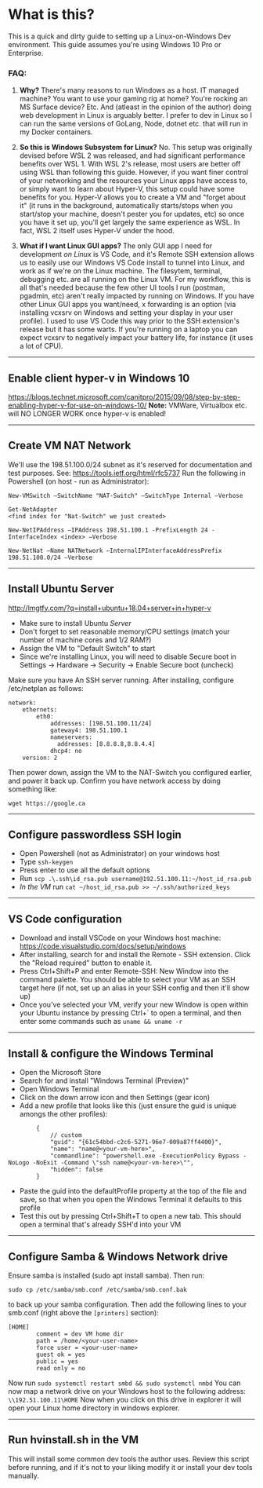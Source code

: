 # What is this?
This is a quick and dirty guide to setting up a Linux-on-Windows Dev environment. This guide assumes you're using Windows 10 Pro or Enterprise.
### FAQ:
1. **Why?**
There's many reasons to run Windows as a host. IT managed machine? You want to use your gaming rig at home? You're rocking an MS Surface device? Etc. And (atleast in the opinion of the author) doing web development in Linux is arguably better. I prefer to dev in Linux so I can run the same versions of GoLang, Node, dotnet etc. that will run in my Docker containers.

2. **So this is Windows Subsystem for Linux?**
No. This setup was originally devised before WSL 2 was released, and had significant performance benefits over WSL 1. With WSL 2's release, most users are better off using WSL than following this guide. However, if you want finer control of your networking and the resources your Linux apps have access to, or simply want to learn about Hyper-V, this setup could have some benefits for you. Hyper-V allows you to create a VM and "forget about it" (it runs in the background, automatically starts/stops when you start/stop your machine, doesn't pester you for updates, etc) so once you have it set up, you'll get largely the same experience as WSL. In fact, WSL 2 itself uses Hyper-V under the hood.

3. **What if I want Linux GUI apps?**
The only GUI app I need for development _on Linux_ is VS Code, and it's Remote SSH extension allows us to easily use our Windows VS Code install to tunnel into Linux, and work as if we're on the Linux machine. The filesytem, terminal, debugging etc. are all running on the Linux VM. For my workflow, this is all that's needed because the few other UI tools I run (postman, pgadmin, etc) aren't really impacted by running on Windows. If you have other Linux GUI apps you want/need, x forwarding is an option (via installing vcxsrv on Windows and setting your display in your user profile). I used to use VS Code this way prior to the SSH extension's release but it has some warts. If you're running on a laptop you can expect vcxsrv to negatively impact your battery life, for instance (it uses a lot of CPU). 

-----------------------------------
Enable client hyper-v in Windows 10
-----------------------------------
https://blogs.technet.microsoft.com/canitpro/2015/09/08/step-by-step-enabling-hyper-v-for-use-on-windows-10/
**Note:** VMWare, Virtualbox etc. will NO LONGER WORK once hyper-v is enabled!

-------------------------------------------
Create VM NAT Network
-------------------------------------------
We'll use the 198.51.100.0/24 subnet as it's reserved for documentation and test purposes. See: https://tools.ietf.org/html/rfc5737
Run the following in Powershell (on host - run as Administrator):
```
New-VMSwitch –SwitchName "NAT-Switch" –SwitchType Internal –Verbose

Get-NetAdapter
<find index for "Nat-Switch" we just created>

New-NetIPAddress –IPAddress 198.51.100.1 -PrefixLength 24 -InterfaceIndex <index> –Verbose

New-NetNat –Name NATNetwork –InternalIPInterfaceAddressPrefix 198.51.100.0/24 –Verbose
```

---
Install Ubuntu Server
---
http://lmgtfy.com/?q=install+ubuntu+18.04+server+in+hyper-v
- Make sure to install Ubuntu *Server*
- Don't forget to set reasonable memory/CPU settings (match your number of machine cores and 1/2 RAM?)
- Assign the VM to "Default Switch" to start
- Since we're installing Linux, you will need to disable Secure boot in Settings -> Hardware -> Security -> Enable Secure boot (uncheck)

Make sure you have An SSH server running. After installing, configure /etc/netplan as follows:
```
network:
    ethernets:
        eth0:
            addresses: [198.51.100.11/24]
            gateway4: 198.51.100.1
            nameservers:
              addresses: [8.8.8.8,8.8.4.4]
            dhcp4: no
    version: 2
```
Then power down, assign the VM to the NAT-Switch you configured earlier, and power it back up.
Confirm you have network access by doing something like:
```
wget https://google.ca
```

---
Configure passwordless SSH login
---
- Open Powershell (not as Administrator) on your windows host
- Type `ssh-keygen`
- Press enter to use all the default options
- Run `scp .\.ssh\id_rsa.pub username@192.51.100.11:~/host_id_rsa.pub`
- _In the VM_ run `cat ~/host_id_rsa.pub >> ~/.ssh/authorized_keys`

---
VS Code configuration
---
- Download and install VSCode on your Windows host machine: https://code.visualstudio.com/docs/setup/windows
- After installing, search for and install the Remote - SSH extension. Click the "Reload required" button to enable it.
- Press Ctrl+Shift+P and enter Remote-SSH: New Window into the command palette. You should be able to select your VM as an SSH target here (if not, set up an alias in your SSH config and then it'll show up)
- Once you've selected your VM, verify your new Window is open within your Ubuntu instance by pressing Ctrl+\` to open a terminal, and then enter some commands such as `uname && uname -r`

---
Install & configure the Windows Terminal
---
- Open the Microsoft Store
- Search for and install "Windows Terminal (Preview)"
- Open Windows Terminal
- Click on the down arrow icon and then Settings (gear icon)
- Add a new profile that looks like this (just ensure the guid is unique amongs the other profiles):
```
        {
            // custom
            "guid": "{61c54bbd-c2c6-5271-96e7-009a87ff4400}",
            "name": "name@<your-vm-here>",
			"commandline": "powershell.exe -ExecutionPolicy Bypass -NoLogo -NoExit -Command \"ssh name@<your-vm-here>\"",
            "hidden": false
        }
```
- Paste the guid into the defaultProfile property at the top of the file and save, so that when you open the Windows Terminal it defaults to this profile
- Test this out by pressing Ctrl+Shift+T to open a new tab. This should open a terminal that's already SSH'd into your VM

---
Configure Samba & Windows Network drive
---
Ensure samba is installed (sudo apt install samba). Then run:
```
sudo cp /etc/samba/smb.conf /etc/samba/smb.conf.bak
```
to back up your samba configuration. Then add the following lines to your smb.conf (right above the `[printers]` section):
```
[HOME]
        comment = dev VM home dir
        path = /home/<your-user-name>
        force user = <your-user-name>
        guest ok = yes
        public = yes
        read only = no
```
Now run `sudo systemctl restart smbd && sudo systemctl nmbd`
You can now map a network drive on your Windows host to the following address: `\\192.51.100.11\HOME`
Now when you click on this drive in explorer it will open your Linux home directory in windows explorer. 

---------------------------
Run hvinstall.sh in the VM
---------------------------
This will install some common dev tools the author uses.
Review this script before running, and if it's not to your liking modify it or install your dev tools manually. 
